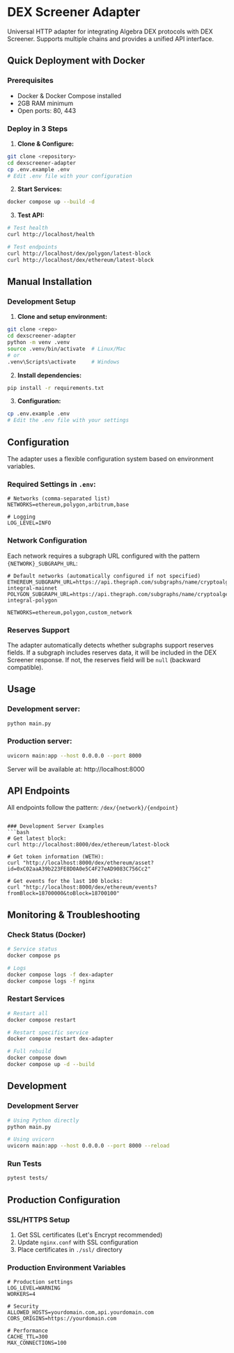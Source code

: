 # DEX Screener Adapter

Universal HTTP adapter for integrating Algebra DEX protocols with DEX Screener. Supports multiple chains and provides a unified API interface.

## Quick Deployment with Docker

### Prerequisites
- Docker & Docker Compose installed
- 2GB RAM minimum
- Open ports: 80, 443

### Deploy in 3 Steps

1. **Clone & Configure:**
```bash
git clone <repository>
cd dexscreener-adapter
cp .env.example .env
# Edit .env file with your configuration
```

2. **Start Services:**
```bash
docker compose up --build -d
```

3. **Test API:**
```bash
# Test health
curl http://localhost/health

# Test endpoints
curl http://localhost/dex/polygon/latest-block
curl http://localhost/dex/ethereum/latest-block
```

## Manual Installation

### Development Setup

1. **Clone and setup environment:**
```bash
git clone <repo>
cd dexscreener-adapter
python -m venv .venv
source .venv/bin/activate  # Linux/Mac
# or
.venv\Scripts\activate     # Windows
```

2. **Install dependencies:**
```bash
pip install -r requirements.txt
```

3. **Configuration:**
```bash
cp .env.example .env
# Edit the .env file with your settings
```

## Configuration

The adapter uses a flexible configuration system based on environment variables.

### Required Settings in `.env`:
```env
# Networks (comma-separated list)
NETWORKS=ethereum,polygon,arbitrum,base

# Logging
LOG_LEVEL=INFO
```

### Network Configuration
Each network requires a subgraph URL configured with the pattern `{NETWORK}_SUBGRAPH_URL`:

```env
# Default networks (automatically configured if not specified)
ETHEREUM_SUBGRAPH_URL=https://api.thegraph.com/subgraphs/name/cryptoalgebra/algebra-integral-mainnet
POLYGON_SUBGRAPH_URL=https://api.thegraph.com/subgraphs/name/cryptoalgebra/algebra-integral-polygon

NETWORKS=ethereum,polygon,custom_network
```

### Reserves Support
The adapter automatically detects whether subgraphs support reserves fields. If a subgraph includes reserves data, it will be included in the DEX Screener response. If not, the reserves field will be `null` (backward compatible).

## Usage

### Development server:
```bash
python main.py
```

### Production server:
```bash
uvicorn main:app --host 0.0.0.0 --port 8000
```

Server will be available at: http://localhost:8000

## API Endpoints

All endpoints follow the pattern: `/dex/{network}/{endpoint}`

```

### Development Server Examples
```bash
# Get latest block:
curl http://localhost:8000/dex/ethereum/latest-block

# Get token information (WETH):
curl "http://localhost:8000/dex/ethereum/asset?id=0xC02aaA39b223FE8D0A0e5C4F27eAD9083C756Cc2"

# Get events for the last 100 blocks:
curl "http://localhost:8000/dex/ethereum/events?fromBlock=18700000&toBlock=18700100"
```

## Monitoring & Troubleshooting

### Check Status (Docker)
```bash
# Service status
docker compose ps

# Logs
docker compose logs -f dex-adapter
docker compose logs -f nginx
```

### Restart Services
```bash
# Restart all
docker compose restart

# Restart specific service
docker compose restart dex-adapter

# Full rebuild
docker compose down
docker compose up -d --build
```

## Development

### Development Server
```bash
# Using Python directly
python main.py

# Using uvicorn
uvicorn main:app --host 0.0.0.0 --port 8000 --reload
```

### Run Tests
```bash
pytest tests/
```
## Production Configuration

### SSL/HTTPS Setup
1. Get SSL certificates (Let's Encrypt recommended)
2. Update `nginx.conf` with SSL configuration
3. Place certificates in `./ssl/` directory

### Production Environment Variables
```env
# Production settings
LOG_LEVEL=WARNING
WORKERS=4

# Security
ALLOWED_HOSTS=yourdomain.com,api.yourdomain.com
CORS_ORIGINS=https://yourdomain.com

# Performance
CACHE_TTL=300
MAX_CONNECTIONS=100
```
